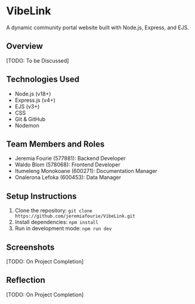 # VibeLink

A dynamic community portal website built with Node.js, Express, and EJS.

## Overview

[TODO: To be Discussed]

## Technologies Used

- Node.js (v18+)
- Express.js (v4+)
- EJS (v3+)
- CSS
- Git & GitHub
- Nodemon

## Team Members and Roles

- Jeremia Fourie (577881): Backend Developer
- Waldo Blom (578068): Frontend Developer
- Itumeleng Monokoane (600271): Documentation Manager
- Onalerona Lefoka (600453): Data Manager

## Setup Instructions

1. Clone the repository: `git clone https://github.com/jeremiafourie/VibeLink.git`
2. Install dependencies: `npm install`
3. Run in development mode: `npm run dev`

## Screenshots

[TODO: On Project Completion]

## Reflection

[TODO: On Project Completion]
